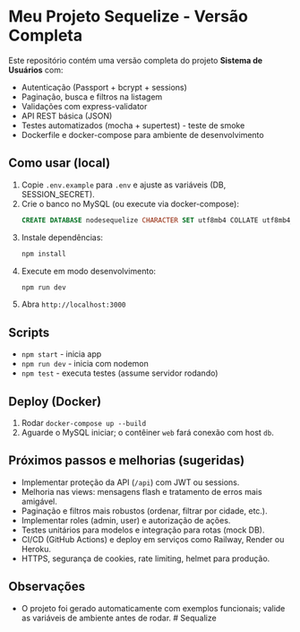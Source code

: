 
# Meu Projeto Sequelize - Versão Completa

Este repositório contém uma versão completa do projeto **Sistema de Usuários** com:
- Autenticação (Passport + bcrypt + sessions)
- Paginação, busca e filtros na listagem
- Validações com express-validator
- API REST básica (JSON)
- Testes automatizados (mocha + supertest) - teste de smoke
- Dockerfile e docker-compose para ambiente de desenvolvimento

## Como usar (local)
1. Copie `.env.example` para `.env` e ajuste as variáveis (DB, SESSION_SECRET).
2. Crie o banco no MySQL (ou execute via docker-compose):
   ```sql
   CREATE DATABASE nodesequelize CHARACTER SET utf8mb4 COLLATE utf8mb4_unicode_ci;
   ```
3. Instale dependências:
   ```bash
   npm install
   ```
4. Execute em modo desenvolvimento:
   ```bash
   npm run dev
   ```
5. Abra `http://localhost:3000`

## Scripts
- `npm start` - inicia app
- `npm run dev` - inicia com nodemon
- `npm test` - executa testes (assume servidor rodando)

## Deploy (Docker)
1. Rodar `docker-compose up --build`
2. Aguarde o MySQL iniciar; o contêiner `web` fará conexão com host `db`.

## Próximos passos e melhorias (sugeridas)
- Implementar proteção da API (`/api`) com JWT ou sessions.
- Melhoria nas views: mensagens flash e tratamento de erros mais amigável.
- Paginação e filtros mais robustos (ordenar, filtrar por cidade, etc.).
- Implementar roles (admin, user) e autorização de ações.
- Testes unitários para modelos e integração para rotas (mock DB).
- CI/CD (GitHub Actions) e deploy em serviços como Railway, Render ou Heroku.
- HTTPS, segurança de cookies, rate limiting, helmet para produção.

## Observações
- O projeto foi gerado automaticamente com exemplos funcionais; valide as variáveis de ambiente antes de rodar.
#   S e q u a l i z e  
 